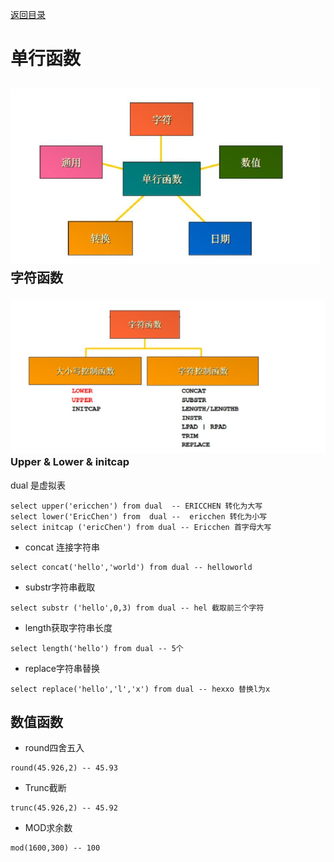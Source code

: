[返回目录](/README.md)

# 单行函数

## ![](../assets/import16.png)字符函数

### ![](../assets/import17.png)Upper & Lower & initcap

dual 是虚拟表

```
select upper('ericchen') from dual  -- ERICCHEN 转化为大写
select lower('EricChen') from  dual --  ericchen 转化为小写
select initcap ('ericChen') from dual -- Ericchen 首字母大写
```

* concat 连接字符串

```
select concat('hello','world') from dual -- helloworld
```

* substr字符串截取

```
select substr ('hello',0,3) from dual -- hel 截取前三个字符
```

* length获取字符串长度

```
select length('hello') from dual -- 5个
```

* replace字符串替换

```
select replace('hello','l','x') from dual -- hexxo 替换l为x
```

## 数值函数

* round四舍五入

```
round(45.926,2) -- 45.93
```

* Trunc截断

```
trunc(45.926,2) -- 45.92
```

* MOD求余数

```
mod(1600,300) -- 100
```

## 



